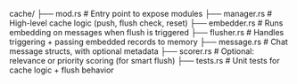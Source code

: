 cache/
├── mod.rs # Entry point to expose modules
├── manager.rs # High-level cache logic (push, flush check, reset)
├── embedder.rs # Runs embedding on messages when flush is triggered
├── flusher.rs # Handles triggering + passing embedded records to memory
├── message.rs # Chat message structs, with optional metadata
├── scorer.rs # Optional: relevance or priority scoring (for smart flush)
├── tests.rs # Unit tests for cache logic + flush behavior
